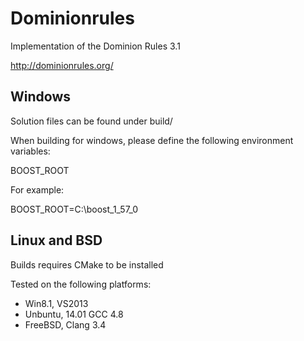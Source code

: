 Dominionrules
=============

Implementation of the Dominion Rules 3.1

http://dominionrules.org/

Windows
------

Solution files can be found under build/

When building for windows, please define the following environment variables:

BOOST_ROOT

For example:

BOOST_ROOT=C:\boost_1_57_0 

Linux and BSD
------

Builds requires CMake to be installed


Tested on the following platforms:
- Win8.1, VS2013
- Unbuntu, 14.01 GCC 4.8
- FreeBSD, Clang 3.4
